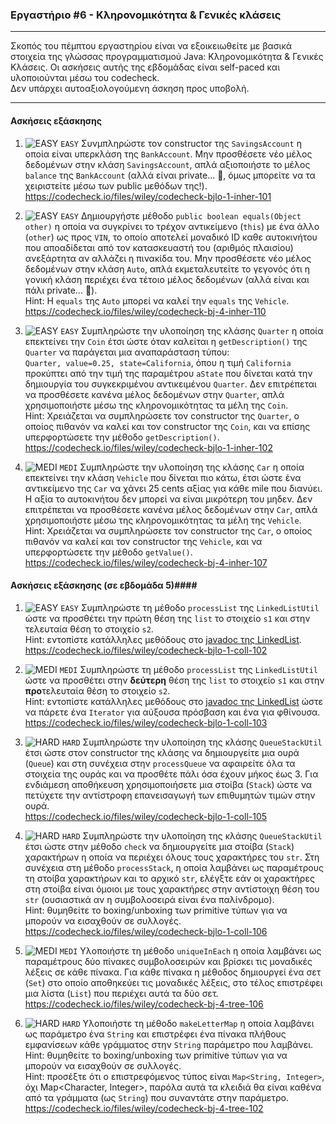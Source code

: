 ### Εργαστήριο #6 - Κληρονομικότητα & Γενικές κλάσεις
___
Σκοπός του πέμπτου εργαστηρίου είναι να εξοικειωθείτε με βασικά στοιχεία της γλώσσας προγραμματισμού Java: Κληρονομικότητα & Γενικές Κλάσεις.
Οι ασκήσεις αυτής της εβδομάδας είναι self-paced και υλοποιούνται μέσω του codecheck.  
Δεν υπάρχει αυτοαξιολογούμενη άσκηση προς υποβολή.

___
#### Ασκήσεις εξάσκησης ####

1. ![EASY](https://github.com/riggas-ionio/java/blob/master/img/c5f015.png) `EASY`
    Συνμπληρώστε τον constructor της `SavingsAccount` η οποία είναι υπερκλάση της `BankAccount`. Μην προσθέσετε νέο μέλος δεδομένων στην κλάση `SavingsAccount`, απλά αξιοποιήστε το μέλος `balance` της `BankAccount` (αλλά είναι private... 🤔, όμως μπορείτε να τα χειριστείτε μέσω των public μεθόδων της!).  
    https://codecheck.io/files/wiley/codecheck-bjlo-1-inher-101

1. ![EASY](https://github.com/riggas-ionio/java/blob/master/img/c5f015.png) `EASY`
    Δημιουργήστε μέθοδο `public boolean equals(Object other)` η οποία να συγκρίνει το τρέχον αντικείμενο (`this`) με ένα άλλο (`other`) ως προς `VIN`, το οποίο αποτελεί μοναδικό ID καθε αυτοκινήτου που αποαδίδεται από τον κατασκευαστή του (αριθμός πλαισίου) ανεξάρτητα αν αλλάζει η πινακίδα του. Μην προσθέσετε νέο μέλος δεδομένων στην κλάση `Auto`, απλά εκμεταλευτείτε το γεγονός ότι η γονική κλάση περιέχει ένα τέτοιο μέλος δεδομένων (αλλά είναι και πάλι private... 🤔).  
    Hint: Η `equals` της `Auto` μπορεί να καλεί την `equals` της `Vehicle`.  
    https://codecheck.io/files/wiley/codecheck-bj-4-inher-110

1. ![EASY](https://github.com/riggas-ionio/java/blob/master/img/c5f015.png) `EASY`
    Συμπληρώστε την υλοποίηση της κλάσης `Quarter` η οποία επεκτείνει την `Coin` έτσι ώστε όταν καλείται η `getDescription()` της `Quarter` να παράγεται μια αναπαράσταση τύπου:  
    `Quarter, value=0.25, state=California`, όπου η τιμή `California` προκύπτει από την τιμή της παραμέτρου `aState` που δίνεται κατά την δημιουργία του συγκεκριμένου αντικειμένου `Quarter`. Δεν επιτρέπεται να προσθέσετε κανένα μέλος δεδομένων στην `Quarter`, απλά χρησιμοποιήστε μέσω της κληρονομικότητας τα μέλη της `Coin`.   
    Hint: Χρειάζεται να συμπληρώσετε τον constructor της `Quarter`, ο οποίος πιθανόν να καλεί και τον constructor της `Coin`, και να επίσης υπερφορτώσετε την μέθοδο `getDescription()`.    
    https://codecheck.io/files/wiley/codecheck-bjlo-1-inher-102

2. ![MEDI](https://github.com/riggas-ionio/java/blob/master/img/ffa500.png) `MEDI`
    Συμπληρώστε την υλοποίηση της κλάσης `Car` η οποία επεκτείνει την κλάση `Vehicle` που δίνεται πιο κάτω, έτσι ώστε ένα αντικείμενο της `Car` να χάνει 25 cents αξίας για κάθε mile που διανύει. Η αξία το αυτοκινήτου δεν μπορεί να είναι μικρότερη του μηδεν. Δεν επιτρέπεται να προσθέσετε κανένα μέλος δεδομένων στην `Car`, απλά χρησιμοποιήστε μέσω της κληρονομικότητας τα μέλη της `Vehicle`.   
    Hint: Χρειάζεται να συμπληρώσετε τον constructor της `Car`, ο οποίος πιθανόν να καλεί και τον constructor της `Vehicle`, και να υπερφορτώσετε την μέθοδο `getValue()`.    
    https://codecheck.io/files/wiley/codecheck-bj-4-inher-107

#### Ασκήσεις εξάσκησης (σε εβδομάδα 5)####

1. ![EASY](https://github.com/riggas-ionio/java/blob/master/img/c5f015.png) `EASY`
    Συμπληρώστε τη μέθοδο `processList` της `LinkedListUtil` ώστε να προσθέτει την πρώτη θέση της `list` το στοιχείο `s1` και στην τελευταία θέση το στοιχείο `s2`.  
    Hint: εντοπίστε κατάλληλες μεθόδους στο [javadoc της LinkedList](https://docs.oracle.com/javase/7/docs/api/java/util/LinkedList.html).  
    https://codecheck.io/files/wiley/codecheck-bjlo-1-coll-102

2. ![MEDI](https://github.com/riggas-ionio/java/blob/master/img/ffa500.png) `MEDI`
    Συμπληρώστε τη μέθοδο `processList` της `LinkedListUtil` ώστε να προσθέτει στην **δεύτερη** θέση της `list` το στοιχείο `s1` και στην **προ**τελευταία θέση το στοιχείο `s2`.  
    Hint: εντοπίστε κατάλληλες μεθόδους στο [javadoc της LinkedList](https://docs.oracle.com/javase/7/docs/api/java/util/LinkedList.html) ώστε να πάρετε ένα `Iterator` για αύξουσα πρόσβαση και ένα για φθίνουσα.  
    https://codecheck.io/files/wiley/codecheck-bjlo-1-coll-103

3. ![HARD](https://github.com/riggas-ionio/java/blob/master/img/f03c15.png) `HARD`
    Συμπληρώστε την υλοποίηση της κλάσης `QueueStackUtil` έτσι ώστε στον constructor της κλάσης να δημιουργείτε μια ουρά (`Queue`) και στη συνέχεια στην `processQueue` να αφαιρείτε όλα τα στοιχεία της ουράς και να προσθέτε πάλι όσα έχουν μήκος έως 3. Για ενδιάμεση αποθήκευση χρησιμοποιήσετε μια στοίβα (`Stack`) ώστε να πετύχετε την αντίστροφη επανεισαγωγή των επιθυμητών τιμών στην ουρά.  
    https://codecheck.io/files/wiley/codecheck-bjlo-1-coll-105

3. ![HARD](https://github.com/riggas-ionio/java/blob/master/img/f03c15.png) `HARD`
    Συμπληρώστε την υλοποίηση της κλάσης `QueueStackUtil` έτσι ώστε στην μέθοδο `check` να δημιουργείτε μια στοίβα (`Stack`) χαρακτήρων η οποία να περιέχει όλους τους χαρακτήρες του `str`. Στη συνέχεια στη μέθοδο `processStack`, η οποία λαμβάνει ως παραμέτρους τη στοίβα χαρακτήρων και το αρχικό `str`, ελέγξτε εάν οι χαρακτήρες στη στοίβα είναι όμοιοι με τους χαρακτήρες στην αντίστοιχη θέση του `str` (ουσιαστικά αν η συμβολοσειρά είναι ένα παλίνδρομο).  
    Hint: θυμηθείτε το boxing/unboxing των primitive τύπων για να μπορούν να εισαχθούν σε συλλογές.  
    https://codecheck.io/files/wiley/codecheck-bjlo-1-coll-106

2. ![MEDI](https://github.com/riggas-ionio/java/blob/master/img/ffa500.png) `MEDI`
    Υλοποιήστε τη μέθοδο `uniqueInEach` η οποία λαμβάνει ως παραμέτρους δύο πίνακες συμβολοσειρών και βρίσκει τις μοναδικές λέξεις σε κάθε πίνακα. Για κάθε πίνακα η μέθοδος δημιουργεί ένα σετ (`Set`) στο οποίο αποθηκεύει τις μοναδικές λέξεις, στο τέλος επιστρέφει μια λίστα (`List`) που περιέχει αυτά τα δύο σετ.
    https://codecheck.io/files/wiley/codecheck-bj-4-tree-106

3. ![HARD](https://github.com/riggas-ionio/java/blob/master/img/f03c15.png) `HARD`
    Υλοποιήστε τη μέθοδο `makeLetterMap` η οποία λαμβάνει ως παράμετρο ένα `String` και επιστρέφει ένα πίνακα πλήθους εμφανίσεων κάθε γράμματος στην `String` παράμετρο που λαμβάνει.  
    Hint: θυμηθείτε το boxing/unboxing των primitive τύπων για να μπορούν να εισαχθούν σε συλλογές.  
    Hint: προσέξτε ότι ο επιστρεφόμενος τύπος είναι `Map<String, Integer>`, όχι Map<Character, Integer>, παρόλα αυτά τα κλειδιά θα είναι καθένα από τα γράμματα (ως `String`) που συναντάτε στην παράμετρο.
    https://codecheck.io/files/wiley/codecheck-bj-4-tree-102
